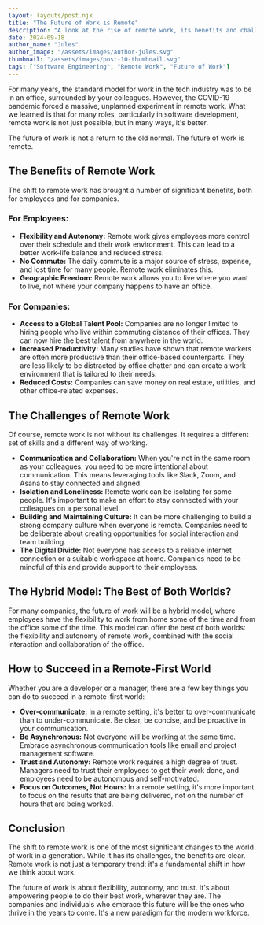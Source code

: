 ```yaml
---
layout: layouts/post.njk
title: "The Future of Work is Remote"
description: "A look at the rise of remote work, its benefits and challenges, and how it is shaping the future of the tech industry."
date: 2024-09-18
author_name: "Jules"
author_image: "/assets/images/author-jules.svg"
thumbnail: "/assets/images/post-10-thumbnail.svg"
tags: ["Software Engineering", "Remote Work", "Future of Work"]
---
```


For many years, the standard model for work in the tech industry was to be in an office, surrounded by your colleagues. However, the COVID-19 pandemic forced a massive, unplanned experiment in remote work. What we learned is that for many roles, particularly in software development, remote work is not just possible, but in many ways, it's better.

The future of work is not a return to the old normal. The future of work is remote.

## The Benefits of Remote Work

The shift to remote work has brought a number of significant benefits, both for employees and for companies.

### For Employees:
*   **Flexibility and Autonomy:** Remote work gives employees more control over their schedule and their work environment. This can lead to a better work-life balance and reduced stress.
*   **No Commute:** The daily commute is a major source of stress, expense, and lost time for many people. Remote work eliminates this.
*   **Geographic Freedom:** Remote work allows you to live where you want to live, not where your company happens to have an office.

### For Companies:
*   **Access to a Global Talent Pool:** Companies are no longer limited to hiring people who live within commuting distance of their offices. They can now hire the best talent from anywhere in the world.
*   **Increased Productivity:** Many studies have shown that remote workers are often more productive than their office-based counterparts. They are less likely to be distracted by office chatter and can create a work environment that is tailored to their needs.
*   **Reduced Costs:** Companies can save money on real estate, utilities, and other office-related expenses.

## The Challenges of Remote Work

Of course, remote work is not without its challenges. It requires a different set of skills and a different way of working.

*   **Communication and Collaboration:** When you're not in the same room as your colleagues, you need to be more intentional about communication. This means leveraging tools like Slack, Zoom, and Asana to stay connected and aligned.
*   **Isolation and Loneliness:** Remote work can be isolating for some people. It's important to make an effort to stay connected with your colleagues on a personal level.
*   **Building and Maintaining Culture:** It can be more challenging to build a strong company culture when everyone is remote. Companies need to be deliberate about creating opportunities for social interaction and team building.
*   **The Digital Divide:** Not everyone has access to a reliable internet connection or a suitable workspace at home. Companies need to be mindful of this and provide support to their employees.

## The Hybrid Model: The Best of Both Worlds?

For many companies, the future of work will be a hybrid model, where employees have the flexibility to work from home some of the time and from the office some of the time. This model can offer the best of both worlds: the flexibility and autonomy of remote work, combined with the social interaction and collaboration of the office.

## How to Succeed in a Remote-First World

Whether you are a developer or a manager, there are a few key things you can do to succeed in a remote-first world:

*   **Over-communicate:** In a remote setting, it's better to over-communicate than to under-communicate. Be clear, be concise, and be proactive in your communication.
*   **Be Asynchronous:** Not everyone will be working at the same time. Embrace asynchronous communication tools like email and project management software.
*   **Trust and Autonomy:** Remote work requires a high degree of trust. Managers need to trust their employees to get their work done, and employees need to be autonomous and self-motivated.
*   **Focus on Outcomes, Not Hours:** In a remote setting, it's more important to focus on the results that are being delivered, not on the number of hours that are being worked.

## Conclusion

The shift to remote work is one of the most significant changes to the world of work in a generation. While it has its challenges, the benefits are clear. Remote work is not just a temporary trend; it's a fundamental shift in how we think about work.

The future of work is about flexibility, autonomy, and trust. It's about empowering people to do their best work, wherever they are. The companies and individuals who embrace this future will be the ones who thrive in the years to come. It's a new paradigm for the modern workforce.
